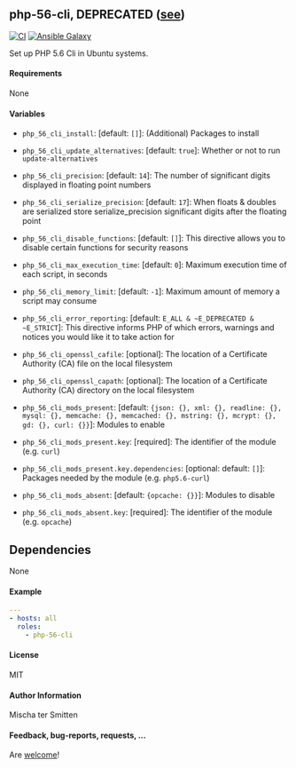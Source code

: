 ## php-56-cli, DEPRECATED ([see](https://github.com/Oefenweb/ansible-php-cli-ondrej))

[![CI](https://github.com/Oefenweb/ansible-php-56-cli/workflows/CI/badge.svg)](https://github.com/Oefenweb/ansible-php-56-cli/actions?query=workflow%3ACI)
[![Ansible Galaxy](http://img.shields.io/badge/ansible--galaxy-php--56--cli-blue.svg)](https://galaxy.ansible.com/Oefenweb/php_56_cli)

Set up PHP 5.6 Cli in Ubuntu systems.

#### Requirements

None

#### Variables

* `php_56_cli_install`: [default: `[]`]: (Additional) Packages to install

* `php_56_cli_update_alternatives`: [default: `true`]: Whether or not to run `update-alternatives`

* `php_56_cli_precision`: [default: `14`]: The number of significant digits displayed in floating point numbers
* `php_56_cli_serialize_precision`: [default: `17`]: When floats & doubles are serialized store serialize_precision significant digits after the floating point
* `php_56_cli_disable_functions`: [default: `[]`]: This directive allows you to disable certain functions for security reasons
* `php_56_cli_max_execution_time`: [default: `0`]: Maximum execution time of each script, in seconds
* `php_56_cli_memory_limit`: [default: `-1`]: Maximum amount of memory a script may consume
* `php_56_cli_error_reporting`: [default: `E_ALL & ~E_DEPRECATED & ~E_STRICT`]: This directive informs PHP of which errors, warnings and notices you would like it to take action for
* `php_56_cli_openssl_cafile`: [optional]: The location of a Certificate Authority (CA) file on the local filesystem
* `php_56_cli_openssl_capath`: [optional]: The location of a Certificate Authority (CA) directory on the local filesystem

* `php_56_cli_mods_present`: [default: `{json: {}, xml: {}, readline: {}, mysql: {}, memcache: {}, memcached: {}, mstring: {}, mcrypt: {}, gd: {}, curl: {}}`]: Modules to enable
* `php_56_cli_mods_present.key`: [required]: The identifier of the module (e.g. `curl`)
* `php_56_cli_mods_present.key.dependencies`: [optional: default: `[]`]: Packages needed by the module (e.g. `php5.6-curl`)

* `php_56_cli_mods_absent`: [default: `{opcache: {}}`]: Modules to disable
* `php_56_cli_mods_absent.key`: [required]: The identifier of the module (e.g. `opcache`)

## Dependencies

None

#### Example

```yaml
---
- hosts: all
  roles:
    - php-56-cli
```

#### License

MIT

#### Author Information

Mischa ter Smitten

#### Feedback, bug-reports, requests, ...

Are [welcome](https://github.com/Oefenweb/ansible-php-56-cli/issues)!
